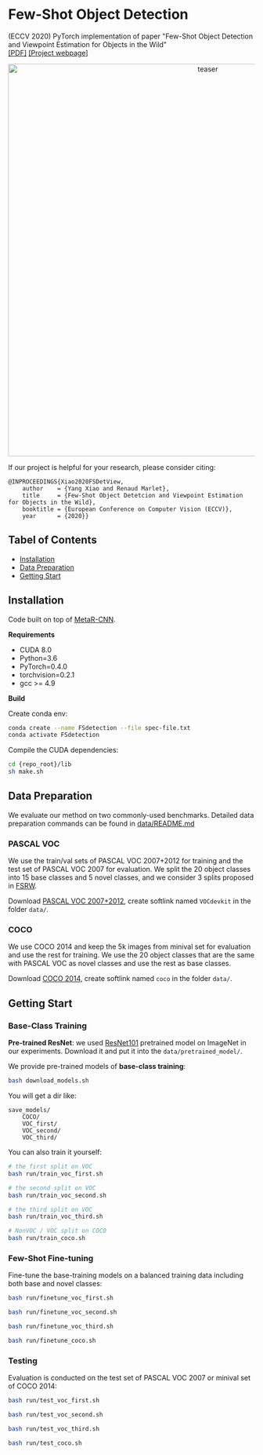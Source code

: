 # Few-Shot Object Detection

(ECCV 2020) PyTorch implementation of paper "Few-Shot Object Detection and Viewpoint Estimation for Objects in the Wild"\
[\[PDF\]](https://arxiv.org/abs/2007.12107) [\[Project webpage\]](http://imagine.enpc.fr/~xiaoy/FSDetView/)

<p align="center">
<img src="https://github.com/YoungXIAO13/FewShotDetection/blob/master/img/PipelineDet.png" width="800px" alt="teaser">
</p>

If our project is helpful for your research, please consider citing:
```
@INPROCEEDINGS{Xiao2020FSDetView,
    author    = {Yang Xiao and Renaud Marlet},
    title     = {Few-Shot Object Detetcion and Viewpoint Estimation for Objects in the Wild},
    booktitle = {European Conference on Computer Vision (ECCV)},
    year      = {2020}}
```

## Tabel of Contents
* [Installation](#installation)
* [Data Preparation](#data-preparation)
* [Getting Start](#getting-start)


## Installation

Code built on top of [MetaR-CNN](https://github.com/yanxp/MetaR-CNN).
 
**Requirements**

* CUDA 8.0
* Python=3.6
* PyTorch=0.4.0
* torchvision=0.2.1
* gcc >= 4.9 

**Build**

Create conda env:
```sh
conda create --name FSdetection --file spec-file.txt
conda activate FSdetection
```

Compile the CUDA dependencies:
```sh
cd {repo_root}/lib
sh make.sh
```

## Data Preparation

We evaluate our method on two commonly-used benchmarks. Detailed data preparation commands can be found in [data/README.md](https://github.com/YoungXIAO13/FewShotDetection/tree/master/data/README.md)

### PASCAL VOC
 
We use the train/val sets of PASCAL VOC 2007+2012 for training and the test set of PASCAL VOC 2007 for evaluation. 
We split the 20 object classes into 15 base classes and 5 novel classes, and we consider 3 splits proposed in [FSRW](https://github.com/ucbdrive/few-shot-object-detection/blob/master/fsdet/data/datasets/builtin_meta.py). 

Download [PASCAL VOC 2007+2012](http://host.robots.ox.ac.uk/pascal/VOC/), create softlink named ``VOCdevkit`` in the folder ``data/``.


### COCO

We use COCO 2014 and keep the 5k images from minival set for evaluation and use the rest for training. 
We use the 20 object classes that are the same with PASCAL VOC as novel classes and use the rest as base classes.

Download [COCO 2014](https://cocodataset.org/#home), create softlink named ``coco`` in the folder ``data/``.


## Getting Start

### Base-Class Training

**Pre-trained ResNet**:
we used [ResNet101](https://www.dropbox.com/s/iev3tkbz5wyyuz9/resnet101_caffe.pth?dl=0) pretrained model on ImageNet in our experiments. 
Download it and put it into the ``data/pretrained_model/``.

We provide pre-trained models of **base-class training**:
```bash
bash download_models.sh
```
You will get a dir like:
```
save_models/
    COCO/
    VOC_first/
    VOC_second/
    VOC_third/
```

You can also train it yourself:
```bash
# the first split on VOC
bash run/train_voc_first.sh

# the second split on VOC
bash run/train_voc_second.sh

# the third split on VOC
bash run/train_voc_third.sh

# NonVOC / VOC split on COCO
bash run/train_coco.sh
```

### Few-Shot Fine-tuning

Fine-tune the base-training models on a balanced training data including both base and novel classes:
```bash
bash run/finetune_voc_first.sh

bash run/finetune_voc_second.sh

bash run/finetune_voc_third.sh

bash run/finetune_coco.sh
```


### Testing

Evaluation is conducted on the test set of PASCAL VOC 2007 or minival set of COCO 2014:
```bash
bash run/test_voc_first.sh

bash run/test_voc_second.sh

bash run/test_voc_third.sh

bash run/test_coco.sh
```